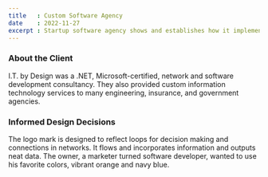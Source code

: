 ```yaml
---
title   : Custom Software Agency
date    : 2022-11-27
excerpt : Startup software agency shows and establishes how it implements industry standards,
---
```


### About the Client

I.T. by Design was a .NET, Microsoft-certified, network and software development consultancy. They also provided custom information technology  services to many engineering, insurance, and government agencies.

### Informed Design Decisions

The logo mark is designed to reflect loops for decision making and connections in networks. It flows and incorporates information and outputs neat data. The owner, a marketer turned software developer, wanted to use his favorite colors, vibrant orange and navy blue.
